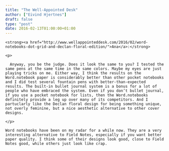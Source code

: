 ```yaml
---
title: "The Well-Appointed Desk"
author: ["Eivind Hjertnes"]
draft: false
type: "post"
date: 2016-02-13T01:00:00+01:00
---
```


<div class="HTML">
  <div></div>

<p>

</div>

```text
<strong><a href="http://www.wellappointeddesk.com/2016/02/word-notebooks-dot-grid-and-declan-floral-edition/">Ana</a>:</strong>
```

<div class="HTML">
  <div></div>

</p>

</div>

<div class="HTML">
  <div></div>

<blockquote>

</div>

```text
<p>

  Anyway, you be the judge. Does it look the same to you? I tested the same pens at the same time in the same colors. Maybe my eyes are just playing tricks on me. Either way, I think the results on the Word.notebook paper is considerably better than other pocket notebooks and I did test several fountain pens with better-than-expected results. The built-in bullet journal system is a bonus for a lot of people who have embraced the system. Even if you don’t bullet journal, if you use a pocket notebook for lists, then the Word.notebooks definitely provide a leg up over many of its competitors. And I partuclarly like the Declan floral design for being something unique, not overly feminine, but a nice aesthetic alternative to other cover designs.

</p>
```

<div class="HTML">
  <div></div>

</blockquote>

</div>

<div class="HTML">
  <div></div>

<p>

</div>

```text
Word notebooks have been on my radar for a while now. They are a very interesting alternative to Field Notes, especially if you want better paper quality. I think some of their designs look good, close to Field Notes good, while others just look like crap.
```

<div class="HTML">
  <div></div>

</p>

</div>
